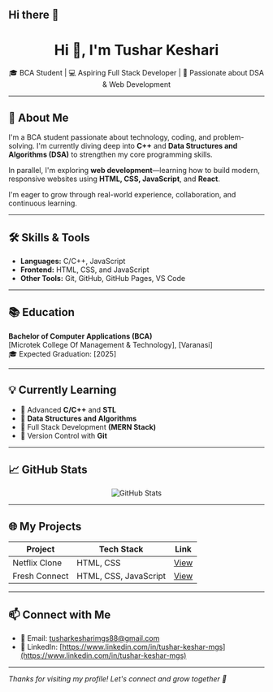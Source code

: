 ## Hi there 👋

<!--
**Tusharmgs/Tusharmgs** is a ✨ _special_ ✨ repository because its `README.md` (this file) appears on your GitHub profile.

Here are some ideas to get you started:

- 🔭 I’m currently working on ...
- 🌱 I’m currently learning ...
- 👯 I’m looking to collaborate on ...
- 🤔 I’m looking for help with ...
- 💬 Ask me about ...
- 📫 How to reach me: ...
- 😄 Pronouns: ...
- ⚡ Fun fact: ...
-->
<h1 align="center">Hi 👋, I'm Tushar Keshari</h1>

<p align="center">
  🎓 BCA Student | 💻 Aspiring Full Stack Developer | 🌱 Passionate about DSA & Web Development  
</p>

---

## 🚀 About Me

I'm a BCA student passionate about technology, coding, and problem-solving. I'm currently diving deep into **C++** and **Data Structures and Algorithms (DSA)** to strengthen my core programming skills.

In parallel, I'm exploring **web development**—learning how to build modern, responsive websites using **HTML, CSS, JavaScript**, and **React**.

I'm eager to grow through real-world experience, collaboration, and continuous learning.

---

## 🛠️ Skills & Tools

- **Languages:** C/C++, JavaScript  
- **Frontend:** HTML, CSS, and JavaScript<!--, Tailwind CSS, React  -->
- **Other Tools:** Git, GitHub, GitHub Pages, VS Code
<!--
- **Backend:** Node.js, Express.js *(beginner)*  
- **Databases:** MongoDB, SQLite  
-->


---

## 📚 Education

**Bachelor of Computer Applications (BCA)**  
[Microtek College Of Management & Technology], [Varanasi]  
🎓 Expected Graduation: [2025]

---

## 💡 Currently Learning

- 🔹 Advanced **C/C++** and **STL**
- 🔹 **Data Structures and Algorithms**
- 🔹 Full Stack Development **(MERN Stack)**
- 🔹 Version Control with **Git**

---

## 📈 GitHub Stats

<p align="center">
  <img src="https://github-readme-stats.vercel.app/api?username=Tusharmgs&show_icons=true&theme=radical" alt="GitHub Stats" />
</p>

---

## 🌐 My Projects

| Project | Tech Stack | Link |
|--------|------------|------|
| Netflix Clone | HTML, CSS | [View](https://tusharmgs.github.io/netflix-landing-page-clone/) |
| Fresh Connect | HTML, CSS, JavaScript | [View](https://tusharmgs.github.io/Fresh_Connect/) |

---

## 📫 Connect with Me

- 📧 Email: [tusharkesharimgs88@gmail.com](mailto:your.email@tusharkesharimgs88@gmail.com)
- 🔗 LinkedIn: [https://www.linkedin.com/in/tushar-keshar-mgs](https://www.linkedin.com/in/tushar-keshar-mgs)
<!--- 🌐 Portfolio: [yourusername.github.io](https://yourusername.github.io)-->

---

*Thanks for visiting my profile! Let's connect and grow together 🚀*
